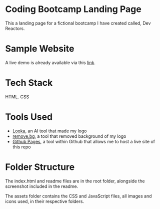 # Coding Bootcamp Landing Page
This a landing page for a fictional bootcamp I have created called, Dev Reactors.   

# Sample Website
A live demo is already available via this [link](https://ben-ortiz.github.io/github.io-CodingBootcampLandingPage/).

# Tech Stack
HTML. CSS

# Tools Used
* [Looka](https://looka.com/), an AI tool that made my logo
* [remove.bg](https://www.remove.bg/upload), a tool that removed background of my logo
* [Github Pages](https://pages.github.com/), a tool within Github that allows me to host a live site of this repo

# Folder Structure
The index.html and readme files are in the root folder, alongside the screenshot included in the readme.

The assets folder contains the CSS and JavaScript files, all images and icons used, in their respective folders.
